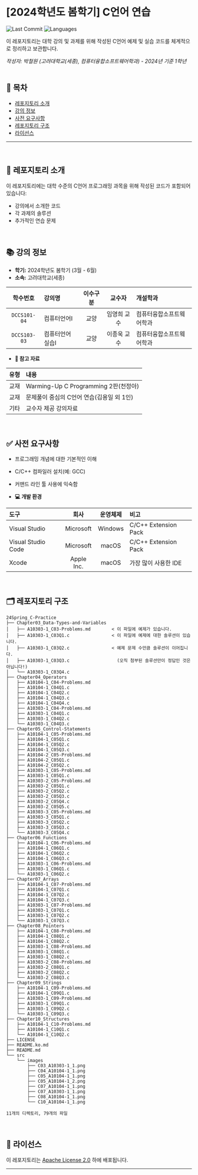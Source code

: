 # [2024학년도 봄학기] C언어 연습

![Last Commit](https://img.shields.io/github/last-commit/Choroning/24Spring_C-Practice)
![Languages](https://img.shields.io/github/languages/top/Choroning/24Spring_C-Practice)

이 레포지토리는 대학 강의 및 과제를 위해 작성된 C언어 예제 및 실습 코드를 체계적으로 정리하고 보관합니다. 

*작성자: 박철원 (고려대학교(세종), 컴퓨터융합소프트웨어학과) - 2024년 기준 1학년*
<br><br>

## 📑 목차

- [레포지토리 소개](#about-this-repository)
- [강의 정보](#course-information)
- [사전 요구사항](#prerequisites)
- [레포지토리 구조](#repository-structure)
- [라이선스](#license)

---


<br><a name="about-this-repository"></a>
## 📝 레포지토리 소개

이 레포지토리에는 대학 수준의 C언어 프로그래밍 과목을 위해 작성된 코드가 포함되어 있습니다:

- 강의에서 소개한 코드
- 각 과제의 솔루션
- 추가적인 연습 문제

<br><a name="course-information"></a>
## 📚 강의 정보

- **학기:** 2024학년도 봄학기 (3월 - 6월)
- **소속:** 고려대학교(세종)

|학수번호      |강의명    |이수구분|교수자|개설학과|
|:----------:|:-------|:----:|:------:|:----------------|
|`DCCS101-04`|컴퓨터언어Ⅰ|교양|임영희 교수|컴퓨터융합소프트웨어학과|
|`DCCS103-03`|컴퓨터언어실습Ⅰ|교양|이종욱 교수|컴퓨터융합소프트웨어학과|


- **📖 참고 자료**
  
| 유형 | 내용 |
|:----:|:---------|
|교재|Warming-Up C Programming 2판(천정아)|
|교재|문제풀이 중심의 C언어 연습(김용일 외 1인)|
|기타|교수자 제공 강의자료|

<br><a name="prerequisites"></a>
## ✅ 사전 요구사항

- 프로그래밍 개념에 대한 기본적인 이해
- C/C++ 컴파일러 설치(예: GCC)
- 커맨드 라인 툴 사용에 익숙함

- **💻 개발 환경**

| 도구 | 회사 |  운영체제  | 비고 |
|:-----|:-------:|:----:|:------|
|Visual Studio|Microsoft|Windows|C/C++ Extension Pack|
|Visual Studio Code|Microsoft|macOS|C/C++ Extension Pack|
|Xcode|Apple Inc.|macOS|가장 많이 사용한 IDE|

<br><a name="repository-structure"></a>
## 🗂 레포지토리 구조

```plaintext
24Spring_C-Practice
├── Chapter03_Data-Types-and-Variables
│   ├── A10303-1_C03-Problems.md        < 이 파일에 예제가 있습니다.
│   ├── A10303-1_C03Q1.c                < 이 파일에 예제에 대한 솔루션이 있습니다.
│   ├── A10303-1_C03Q2.c                < 예제 문제 수만큼 솔루션이 이어집니다.
│   ├── A10303-1_C03Q3.c                  (오직 첨부된 솔루션만이 정답인 것은 아닙니다!)
│   └── A10303-1_C03Q4.c
├── Chapter04_Operators
│   ├── A10104-1_C04-Problems.md
│   ├── A10104-1_C04Q1.c
│   ├── A10104-1_C04Q2.c
│   ├── A10104-1_C04Q3.c
│   ├── A10104-1_C04Q4.c
│   ├── A10303-1_C04-Problems.md
│   ├── A10303-1_C04Q1.c
│   ├── A10303-1_C04Q2.c
│   └── A10303-1_C04Q3.c
├── Chapter05_Control-Statements
│   ├── A10104-1_C05-Problems.md
│   ├── A10104-1_C05Q1.c
│   ├── A10104-1_C05Q2.c
│   ├── A10104-1_C05Q3.c
│   ├── A10104-2_C05-Problems.md
│   ├── A10104-2_C05Q1.c
│   ├── A10104-2_C05Q2.c
│   ├── A10303-1_C05-Problems.md
│   ├── A10303-1_C05Q1.c
│   ├── A10303-2_C05-Problems.md
│   ├── A10303-2_C05Q1.c
│   ├── A10303-2_C05Q2.c
│   ├── A10303-2_C05Q3.c
│   ├── A10303-2_C05Q4.c
│   ├── A10303-2_C05Q5.c
│   ├── A10303-3_C05-Problems.md
│   ├── A10303-3_C05Q1.c
│   ├── A10303-3_C05Q2.c
│   ├── A10303-3_C05Q3.c
│   └── A10303-3_C05Q4.c
├── Chapter06_Functions
│   ├── A10104-1_C06-Problems.md
│   ├── A10104-1_C06Q1.c
│   ├── A10104-1_C06Q2.c
│   ├── A10104-1_C06Q3.c
│   ├── A10303-1_C06-Problems.md
│   ├── A10303-1_C06Q1.c
│   └── A10303-1_C06Q2.c
├── Chapter07_Arrays
│   ├── A10104-1_C07-Problems.md
│   ├── A10104-1_C07Q1.c
│   ├── A10104-1_C07Q2.c
│   ├── A10104-1_C07Q3.c
│   ├── A10303-1_C07-Problems.md
│   ├── A10303-1_C07Q1.c
│   ├── A10303-1_C07Q2.c
│   └── A10303-1_C07Q3.c
├── Chapter08_Pointers
│   ├── A10104-1_C08-Problems.md
│   ├── A10104-1_C08Q1.c
│   ├── A10104-1_C08Q2.c
│   ├── A10303-1_C08-Problems.md
│   ├── A10303-1_C08Q1.c
│   ├── A10303-1_C08Q2.c
│   ├── A10303-2_C08-Problems.md
│   ├── A10303-2_C08Q1.c
│   ├── A10303-2_C08Q2.c
│   └── A10303-2_C08Q3.c
├── Chapter09_Strings
│   ├── A10104-1_C09-Problems.md
│   ├── A10104-1_C09Q1.c
│   ├── A10303-1_C09-Problems.md
│   ├── A10303-1_C09Q1.c
│   ├── A10303-1_C09Q2.c
│   └── A10303-1_C09Q3.c
├── Chapter10_Structures
│   ├── A10104-1_C10-Problems.md
│   ├── A10104-1_C10Q1.c
│   └── A10104-1_C10Q2.c
├── LICENSE
├── README.ko.md
├── README.md
└── src
    └── images
        ├── C03_A10303-1_1.png
        ├── C04_A10104-1_1.png
        ├── C05_A10104-1_1.png
        ├── C05_A10104-1_2.png
        ├── C07_A10104-1_1.png
        ├── C07_A10303-1_1.png
        ├── C08_A10104-1_1.png
        └── C10_A10104-1_1.png

11개의 디렉토리, 79개의 파일
```

<br><a name="license"></a>
## 🤝 라이선스

이 레포지토리는 [Apache License 2.0](LICENSE) 하에 배포됩니다.

---
